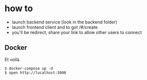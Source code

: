 # how to
* launch backend service (look in the backend folder)
* launch frontend client and to got /#/create
* you'll be redirect, share your link to allow other users to connect

## Docker

Et voilà.

```
$ docker-compose up -d
$ open http://localhost:3000
```
